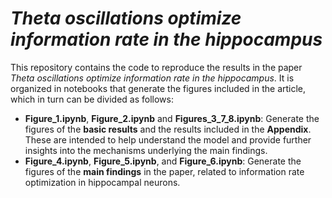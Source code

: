 # *Theta oscillations optimize information rate in the hippocampus*

This repository contains the code to reproduce the results in the paper *Theta oscillations optimize information rate in the hippocampus*. It is organized in notebooks that generate the figures included in the article, which in turn can be divided as follows:

- **Figure_1.ipynb**, **Figure_2.ipynb** and **Figures_3_7_8.ipynb**: Generate the figures of the **basic results** and the results included in the **Appendix**. These are intended to help understand the model and provide further insights into the mechanisms underlying the main findings. 
- **Figure_4.ipynb**, **Figure_5.ipynb**, and **Figure_6.ipynb**: Generate the figures of the **main findings** in the paper, related to information rate optimization in hippocampal neurons.

